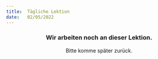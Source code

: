 ```yaml
---
title:  Tägliche Lektion
date:   02/05/2022
---
```


### <center>Wir arbeiten noch an dieser Lektion.</center>
<center>Bitte komme später zurück.</center>